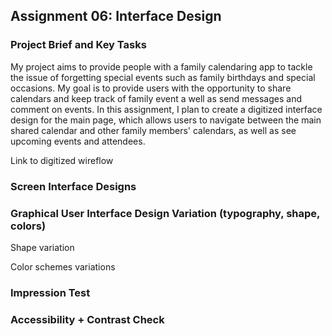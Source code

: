 ## Assignment 06: Interface Design

### Project Brief and Key Tasks
My project aims to provide people with a family calendaring app to tackle the issue of forgetting special events such as family birthdays and special occasions. My goal is to provide users with the opportunity to share calendars and keep track of family event a well as send messages and comment on events. In this assignment, I plan to create a digitized interface design for the main page, which allows users to navigate between the main shared calendar and other family members' calendars, as well as see upcoming events and attendees. 

Link to digitized wireflow

### Screen Interface Designs

### Graphical User Interface Design Variation (typography, shape, colors)
Shape variation

Color schemes variations

### Impression Test

### Accessibility + Contrast Check 
